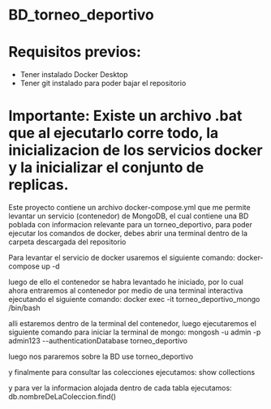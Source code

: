 # BD_torneo_deportivo
# Requisitos previos:
- Tener instalado Docker Desktop
- Tener git instalado para poder bajar el repositorio

# Importante: Existe un archivo .bat que al ejecutarlo corre todo, la inicializacion de los servicios docker y la inicializar el conjunto de replicas.

Este proyecto contiene un archivo docker-compose.yml que me permite levantar un servicio (contenedor) de MongoDB, el cual contiene una BD poblada con informacion relevante para un torneo_deportivo, para poder ejecutar los comandos de docker, debes abrir una terminal dentro de la carpeta descargada del repositorio

Para levantar el servicio de docker usaremos el siguiente comando:
docker-compose up -d

luego de ello el contenedor se habra levantado he iniciado, por lo cual ahora entraremos al contenedor por medio de una terminal interactiva ejecutando el siguiente comando:
docker exec -it torneo_deportivo_mongo /bin/bash

alli estaremos dentro de la terminal del contenedor, luego ejecutaremos el siguiente comando para iniciar la terminal de mongo:
mongosh -u admin -p admin123 --authenticationDatabase torneo_deportivo

luego nos pararemos sobre la BD
use torneo_deportivo

y finalmente para consultar las colecciones ejecutamos:
show collections

y para ver la informacion alojada dentro de cada tabla ejecutamos:
db.nombreDeLaColeccion.find()